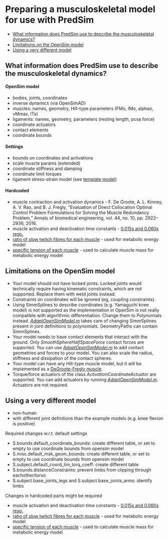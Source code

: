 
# Preparing a musculoskeletal model for use with PredSim

- [What information does PredSim use to describe the musculoskeletal dynamics?](#what-information-does-predsim-use-to-describe-the-musculoskeletal-dynamics)
- [Limitations on the OpenSim model](#limitations-on-the-opensim-model)
- [Using a very different model](#using-a-very-different-model)


## What information does PredSim use to describe the musculoskeletal dynamics?

#### OpenSim model
- bodies, joints, coordinates
- inverse dynamics (via OpenSimAD)
- muscles: names, geometry, Hill-type parameters (FMo, lMo, alphao, vMmax, lTs)
- ligaments: names, geometry, parameters (resting length, pcsa force)
- coordinate actuators
- contact elements
- coordinate bounds

#### Settings
- bounds on coordinates and activations
- scale muscle params (extended)
- coordinate stiffness and damping
- coordinate limit torques
- ligament stress-strain model (see [template model](../ModelComponents/ligamentForceLength_template.m))

#### Hardcoded
- muscle contraction and activation dynamics - F. De Groote, A. L. Kinney, A. V. Rao, and B. J. Fregly, “Evaluation of Direct Collocation Optimal Control Problem Formulations for Solving the Muscle Redundancy Problem,” Annals of biomedical engineering, vol. 44, no. 10, pp. 2922–2936, 2016.
- muscle activation and deactivation time constants - [0.015s and 0.060s resp.](../PreProcessing/read_and_scale_MTparameters.m)
- [ratio of slow twitch fibres for each muscle](../PreProcessing/getSlowTwitchRatios.m) - used for metabolic energy model
- [specific tension of each muscle](../PreProcessing/getSpecificTensions.m) - used to calculate muscle mass for metabolic energy model


## Limitations on the OpenSim model

- Your model should not have locked joints. Locked joints would technically require having kinematic constraints, which are not supported. Replace them with weld joints instead.
- Constraints on coordinates will be ignored (eg, coupling constraints).
- Using SimmSplines to describe coordinates (e.g. Yamaguchi knee model) is not supported as the implementation in OpenSim is not really compatible with algorithmic differentiation. Change them to Polynomials instead. [_AdaptOpenSimModel.m_](../AdaptOpenSimModel/AdaptOpenSimModel.m) takes care of changing SimmSplines present in joint definitions to polynomials. GeometryPaths can contain SimmSplines.
- Your model needs to have contact elements that interact with the ground. Only *SmoothSphereHalfSpaceForce* contact forces are supported. You can use [_AdaptOpenSimModel.m_](../AdaptOpenSimModel/AdaptOpenSimModel.m) to add contact geometries and forces to your model. You can also scale the radius, stiffness and dissipation of the contact spheres.
- Your model can have any Hill-type muscle model, but it will be implemented as a [DeGroote-Fregly muscle](https://doi.org/10.1007/s10439-016-1591-9).
- Torque/force actuators of the class *ActivationCoordinateActuator* are supported. You can add actuators by running [_AdaptOpenSimModel.m_](../AdaptOpenSimModel/AdaptOpenSimModel.m). Actuators are not required.


## Using a very different model
- non-human
- with different joint definitions than the example models (e.g. knee flexion is positive)

Required changes w.r.t. default settings
- S.bounds.default_coordinate_bounds: create different table, or set to empty to use coordinate bounds from opensim model
- S.misc.default_msk_geom_bounds: create different table, or set to empty to use coordinate bounds from opensim model
- S.subject.default_coord_lim_torq_coeff: create different table
- S.bounds.distanceConstraints: prevent limbs from clipping through eachother/torso
- S.subject.base_joints_legs and S.subject.base_joints_arms: identify limbs

Changes in hardcoded parts might be required
- muscle activation and deactivation time constants - [0.015s and 0.060s resp.](../PreProcessing/read_and_scale_MTparameters.m)
- [ratio of slow twitch fibres for each muscle](../PreProcessing/getSlowTwitchRatios.m) - used for metabolic energy model
- [specific tension of each muscle](../PreProcessing/getSpecificTensions.m) - used to calculate muscle mass for metabolic energy model
